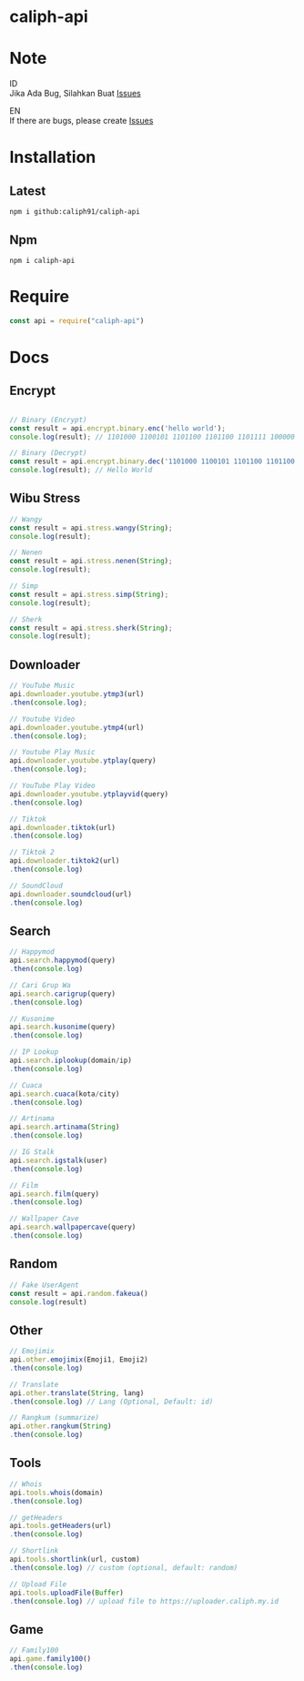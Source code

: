 # caliph-api

# Note
ID</br>
Jika Ada Bug, Silahkan Buat [Issues](https://github.com/Caliph91/caliph-api/issues/new)

EN</br>
If there are bugs, please create [Issues](https://github.com/Caliph91/caliph-api/issues/new)


# Installation

## Latest
`npm i github:caliph91/caliph-api`

## Npm 
`npm i caliph-api`

# Require
```js
const api = require("caliph-api")
```

# Docs

## Encrypt
```js

// Binary (Encrypt) 
const result = api.encrypt.binary.enc('hello world');
console.log(result); // 1101000 1100101 1101100 1101100 1101111 100000 1110111 1101111 1110010 1101100 1100100

// Binary (Decrypt)
const result = api.encrypt.binary.dec('1101000 1100101 1101100 1101100 1101111 100000 1110111 1101111 1110010 1101100 1100100');
console.log(result); // Hello World


```


## Wibu Stress
```js
// Wangy 
const result = api.stress.wangy(String);
console.log(result);

// Nenen
const result = api.stress.nenen(String);
console.log(result);

// Simp
const result = api.stress.simp(String);
console.log(result);

// Sherk 
const result = api.stress.sherk(String);
console.log(result);
```

## Downloader 
```js
// YouTube Music
api.downloader.youtube.ytmp3(url)
.then(console.log);

// Youtube Video 
api.downloader.youtube.ytmp4(url)
.then(console.log);

// Youtube Play Music
api.downloader.youtube.ytplay(query)
.then(console.log);

// YouTube Play Video
api.downloader.youtube.ytplayvid(query)
.then(console.log)

// Tiktok
api.downloader.tiktok(url)
.then(console.log)

// Tiktok 2 
api.downloader.tiktok2(url)
.then(console.log)

// SoundCloud 
api.downloader.soundcloud(url)
.then(console.log)
```

## Search 
```js
// Happymod
api.search.happymod(query)
.then(console.log)

// Cari Grup Wa
api.search.carigrup(query)
.then(console.log)

// Kusonime
api.search.kusonime(query)
.then(console.log)

// IP Lookup
api.search.iplookup(domain/ip)
.then(console.log)

// Cuaca
api.search.cuaca(kota/city)
.then(console.log)

// Artinama
api.search.artinama(String)
.then(console.log)

// IG Stalk
api.search.igstalk(user)
.then(console.log)

// Film
api.search.film(query)
.then(console.log)

// Wallpaper Cave
api.search.wallpapercave(query)
.then(console.log)
```

## Random
```js
// Fake UserAgent
const result = api.random.fakeua()
console.log(result)
```

## Other
```js
// Emojimix
api.other.emojimix(Emoji1, Emoji2)
.then(console.log)

// Translate
api.other.translate(String, lang)
.then(console.log) // Lang (Optional, Default: id)

// Rangkum (summarize)
api.other.rangkum(String)
.then(console.log)
```

## Tools
```js
// Whois
api.tools.whois(domain)
.then(console.log)

// getHeaders 
api.tools.getHeaders(url)
.then(console.log)

// Shortlink
api.tools.shortlink(url, custom)
.then(console.log) // custom (optional, default: random)

// Upload File
api.tools.uploadFile(Buffer)
.then(console.log) // upload file to https://uploader.caliph.my.id

```

## Game
```js
// Family100
api.game.family100()
.then(console.log)
```
